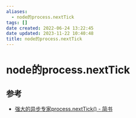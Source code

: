 ```yaml
---
aliases:
  - node的process.nextTick
tags: []
date created: 2022-06-24 13:22:45
date updated: 2023-11-22 10:40:48
title: node的process.nextTick
---
```


# node的process.nextTick

## 参考

- [强大的异步专家process.nextTick() - 简书](https://www.jianshu.com/p/5328c72279ff)
